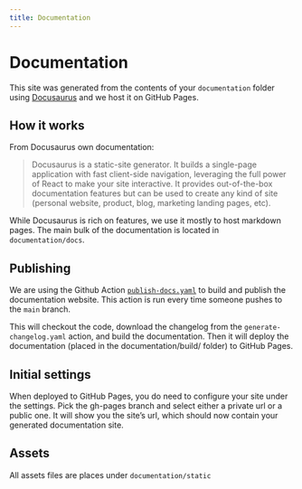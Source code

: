 ```yaml
---
title: Documentation
---
```


Documentation
=============

This site was generated from the contents of your `documentation` folder using [Docusaurus](https://docusaurus.io/) and we host it on GitHub Pages.

## How it works

From Docusaurus own documentation:
> Docusaurus is a static-site generator. It builds a single-page application with fast client-side navigation, leveraging the full power of React to make your site interactive. It provides out-of-the-box documentation features but can be used to create any kind of site (personal website, product, blog, marketing landing pages, etc).

While Docusaurus is rich on features, we use it mostly to host markdown pages. The main bulk of the documentation is located in `documentation/docs`.

## Publishing

We are using the Github Action [`publish-docs.yaml`](https://github.com/equinor/template-fastapi-react/blob/main/.github/workflows/publish-docs.yaml) to build and publish the documentation website. This action is run every time someone pushes to the `main` branch.

This will checkout the code, download the changelog from the `generate-changelog.yaml` action, and build the documentation. Then it will deploy the documentation (placed in the documentation/build/ folder) to GitHub Pages.

## Initial settings

When deployed to GitHub Pages, you do need to configure your site under the settings. Pick the gh-pages branch and select either a private url or a public one. It will show you the site’s url, which should now contain your generated documentation site.

## Assets

All assets files are places under `documentation/static`
